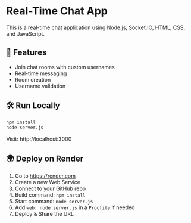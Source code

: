 # Real-Time Chat App

This is a real-time chat application using Node.js, Socket.IO, HTML, CSS, and JavaScript.

## 🚀 Features
- Join chat rooms with custom usernames
- Real-time messaging
- Room creation
- Username validation

## 🛠️ Run Locally
```bash
npm install
node server.js
```
Visit: http://localhost:3000

## 🌍 Deploy on Render
1. Go to https://render.com
2. Create a new Web Service
3. Connect to your GitHub repo
4. Build command: `npm install`
5. Start command: `node server.js`
6. Add `web: node server.js` in a `Procfile` if needed
7. Deploy & Share the URL